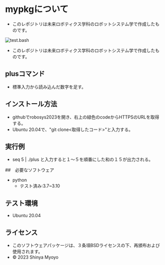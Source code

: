 # mypkgについて
* このレポジトリは未来ロボティクス学科のロボットシステム学で作成したものです。


![test.bash](https://github.com/MYOYOSHINYA/mypkg/actions/workflows/test.yml/badge.svg)
* このレポジトリは未来ロボティクス学科のロボットシステム学で作成したものです。

## plusコマンド
* 標準入力から読み込んだ数字を足す。

## インストール方法
* githubでrobosys2023を開き、右上の緑色のcodeからHTTPSのURLを取得する。
* Ubuntu 20.04で、"git clone<取得したコード>"と入力する。

## 実行例
* seq 5 | ./plus と入力すると１～５を順番にした和の１５が出力される。

##　必要なソフトウェア
* python
    * テスト済み:3.7~3.10

## テスト環境
* Ubuntu 20.04

## ライセンス
* このソフトウェアパッケージは、３条項BSDライセンスの下、再頒布および使用されます。
* © 2023 Shinya Myoyo
